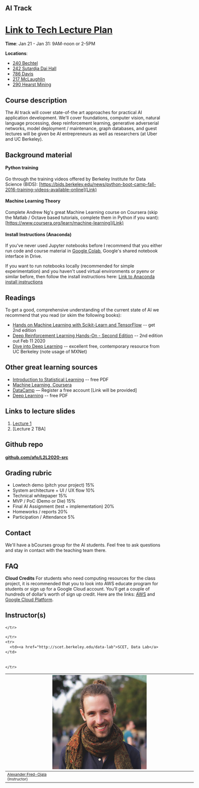 ## AI Track

# [Link to Tech Lecture Plan](https://docs.google.com/spreadsheets/d/1Mf8c0Guyzmtj-YC6nZJ-7XrByDN1QcqSSRDQ9jnAP60/edit?usp=sharing)

**Time**: Jan 21 - Jan 31: 9AM-noon or 2-5PM

**Locations**:
* [240 Bechtel](https://wheelerrenewal.berkeley.edu/surge-spaces/bechtel-hall-room-240)
* [242 Sutardja Dai Hall](https://www.berkeley.edu/map?sutardja)
* [786 Davis](https://www.berkeley.edu/map?davis)
* [217 McLaughlin](https://www.berkeley.edu/map?mclaughlin)
* [290 Hearst Mining](https://www.berkeley.edu/map?hearstmining)


## Course description
The AI track will cover state-of-the art approaches for practical AI application development. We'll cover foundations, computer vision, natural language processing, deep reinforcement learning, generative adverserial networks, model deployment / maintenance, graph databases, and guest lectures will be given be AI entrepreneurs as well as researchers (at Uber and UC Berkeley).

## Background material

#### Python training

Go through the training videos offered by Berkeley Institute for Data Science (BIDS): [https://bids.berkeley.edu/news/python-boot-camp-fall-2016-training-videos-available-online](Link)


#### Machine Learning Theory

Complete Andrew Ng's great Machine Learning course on Coursera (skip the Matlab / Octave based tutorials, complete them in Python if you want): [https://www.coursera.org/learn/machine-learning](Link)


#### Install Instructions (Anaconda)

If you've never used Jupyter notebooks before I recommend that you either run code and course material in [Google Colab](https://colab.research.google.com/), Google's shared notebook interface in Drive.

If you want to run notebooks locally (recommended for simple experimentation) and you haven't used virtual environments or pyenv or similar before, then follow the install instructions here: [Link to Anaconda install instructions](https://bit.ly/L2L-install)



## Readings

To get a good, comprehensive understanding of the current state of AI we recommend that you read (or skim the following books):

* [Hands on Machine Learning with Scikit-Learn and TensorFlow](https://learning.oreilly.com/library/view/hands-on-machine-learning/9781492032632/) -- get 2nd edition
* [Deep Reinforcement Learning Hands-On - Second Edition](https://www.amazon.com/Deep-Reinforcement-Learning-Hands-optimisation/dp/1838826998/) -- 2nd edition out Feb 11 2020
* [Dive into Deep Learning](https://d2l.ai/) -- excellent free, contemporary resource from UC Berkeley (note usage of MXNet)

## Other great learning sources

* [Introduction to Statistical Learning](http://faculty.marshall.usc.edu/gareth-james/ISL/ISLR%20Seventh%20Printing.pdf) -- free PDF
* [Machine Learning, Coursera](https://www.coursera.org/learn/machine-learning)
* [DataCamp](https://www.datacamp.com/) — Register a free account [Link will be provided]
* [Deep Learning](http://www.deeplearningbook.org/) -- free PDF

## Links to lecture slides

1. [Lecture 1](https://docs.google.com/presentation/d/11MFkcKRECA4D2N8hmrcIoUuPoe_AMy5tNngCfdOznpY/edit?usp=sharing)
2. [Lecture 2 TBA]

## Github repo

#### [github.com/afo/L2L2020-src](https://github.com/afo/L2L2020-src)


## Grading rubric

- Lowtech demo (pitch your project) 15%
- System architecture + UI / UX flow 10%
- Technical whitepaper 15%
- MVP / PoC (Demo or Die) 15%
- Final AI Assignment (test + implementation) 20%
- Homeworks / reports 20%
- Participation / Attendance 5%


## Contact

We'll have a bCourses group for the AI students. Feel free to ask questions and stay in contact with the teaching team there.


## FAQ


**Cloud Credits**
For students who need computing resources for the class project, it is recommended that you to look into AWS educate program for students or sign up for a Google Cloud account. You’ll get a couple of hundreds of dollar’s worth of sign up credit. Here are the links: [AWS](https://aws.amazon.com/education/awseducate/apply/) and [Google Cloud Platform](https://cloud.google.com/free/).


## Instructor(s)

<table style="table-layout: fixed; font-size: 88%; width:600px;">
  <thead>
    <tr>
      <th style="width: 10%;"><img src="assets/imgs/alex.jpg" alt="Alexander Fred-Ojala" style="width:300px"></th>


    </tr>
  </thead>
  <tbody>
    <tr>
      <td><a href="https://alex.fo/">Alexander Fred-Ojala</a> <br>(Instructor)</td>


    </tr>
    <tr>
      <td><a href="http://scet.berkeley.edu/data-lab">SCET, Data Lab</a></td>


    </tr>
  </tbody>
</table>
